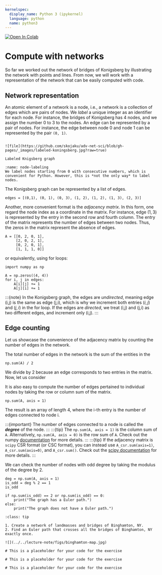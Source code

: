 ```yaml
---
kernelspec:
  display_name: Python 3 (ipykernel)
  language: python
  name: python3
---
```


<a target="_blank" href="https://colab.research.google.com/github/skojaku/adv-net-sci/blob/main/docs/lecture-note/m01-euler_tour/how-to-code-network.ipynb">
  <img src="https://colab.research.google.com/assets/colab-badge.svg" alt="Open In Colab"/>
</a>

# Compute with networks

So far we worked out the network of bridges of Konigsberg by illustrating the network with points and lines.
From now, we will work with a representation of the network that can be easily computed with code.

## Network representation

An atomic element of a network is a node, i.e., a network is a collection of edges which are pairs of nodes.
We *label* a unique integer as an identifier for each node. For instance, the bridges of Konigsberg has 4 nodes, and we assign the number 0 to 3 to the nodes. An edge can be represented by a pair of nodes. For instance, the edge between node 0 and node 1 can be represented by the pair `(0, 1)`.


```{figure-md} numbered-koningsberg-graph

![file](https://github.com/skojaku/adv-net-sci/blob/gh-pages/_images/labeled-koningsberg.jpg?raw=true)

Labeled Knigsberg graph

```

```{note}
:name: node-labeling
We label nodes starting from 0 with consecutive numbers, which is convenient for Python. However, this is *not the only way* to label nodes.
```

The Konigsberg graph can be represented by a list of edges.

```{code-cell} python
edges = [(0,1), (0, 1), (0, 3), (1, 2), (1, 2), (1, 3), (2, 3)]
```

Another, more convenient format is the *adjacency matrix*.
In this form, one regard the node index as a coordinate in the matrix. For instance, edge $(1,3)$ is represented by the entry in the second row and fourth column. The entry of the matrix represents the number of edges between two nodes. Thus, the zeros in the matrix represent the absence of edges.

```{code-cell} ipython3
A = [[0, 2, 0, 1],
     [2, 0, 2, 1],
     [0, 2, 0, 1],
     [1, 1, 1, 0]]
```

or equivalently, using for loops:
```{code-cell} ipython3
import numpy as np

A = np.zeros((4, 4))
for i, j in edges:
    A[i][j] += 1
    A[j][i] += 1
```

:::{note}
In the Konigsberg graph, the edges are *undirected*, meaning edge (i,j) is the same as edge (j,i), which is why we increment both entries $(i,j)$ and $(j,i)$ in the for loop. If the edges are *directed*, we treat (i,j) and (j,i) as two different edges, and increment only (i,j).
:::

## Edge counting

Let us showcase the convenience of the adjacency matrix by counting the number of edges in the network.

The total number of edges in the network is the sum of the entities in the
```{code-cell} ipython3
np.sum(A) / 2
```
We divide by 2 because an edge corresponds to two entries in the matrix. Now, let us consider

It is also easy to compute the number of edges pertained to individual nodes by taking the row or column sum of the matrix.
```{code-cell} ipython3
np.sum(A, axis = 1)
```
The result is an array of length 4, where the i-th entry is the number of edges connected to node i.

:::{important}
The number of edges connected to a node is called the ***degree*** of the node.
:::
:::{tip}
The `np.sum(A, axis = 1)` is the column sum of `A`. Alternatively, `np.sum(A, axis = 0)` is the row sum of `A`.
Check out the numpy [documentation](https://numpy.org/doc/stable/reference/generated/numpy.sum.html) for more details.
:::
:::{tip}
If the adjacency matrix is `scipy` CSR format (or CSC format), you can instead use `A_csr.sum(axis=1)`, `A_csr.sum(axis=0)`, and `A_csr.sum()`.
Check out the [scipy documentation](https://docs.scipy.org/doc/scipy/reference/generated/scipy.sparse.csr_matrix.html#scipy.sparse.csr_matrix) for more details.
:::

We can check the number of nodes with odd degree by taking the modulus of the degree by 2.
```{code-cell} ipython3
deg = np.sum(A, axis = 1)
is_odd = deg % 2 == 1
is_odd
```
```{code-cell} ipython3
if np.sum(is_odd) == 2 or np.sum(is_odd) == 0:
    print("The graph has a Euler path.")
else:
    print("The graph does not have a Euler path.")
```

```{admonition} Exercise
:class: tip

1. Create a network of landmasses and bridges of Binghamton, NY.
2. Find an Euler path that crosses all the bridges of Binghamton, NY exactly once.

![](../../lecture-note/figs/binghamton-map.jpg)

```


```{code-cell} ipython3
# This is a placeholder for your code for the exercise

```

```{code-cell} ipython3
# This is a placeholder for your code for the exercise

```

```{code-cell} ipython3
# This is a placeholder for your code for the exercise

```